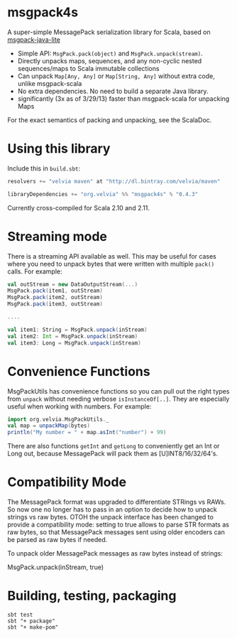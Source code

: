 msgpack4s
=========

A super-simple MessagePack serialization library for Scala, based on [msgpack-java-lite](https://bitbucket.org/sirbrialliance/msgpack-java-lite/overview)

* Simple API: `MsgPack.pack(object)` and `MsgPack.unpack(stream)`.
* Directly unpacks maps, sequences, and any non-cyclic nested sequences/maps to Scala immutable collections
* Can unpack `Map[Any, Any]` or `Map[String, Any]` without extra code, unlike msgpack-scala
* No extra dependencies.  No need to build a separate Java library.
* significantly (3x as of 3/29/13) faster than msgpack-scala for unpacking Maps

For the exact semantics of packing and unpacking, see the ScalaDoc.

Using this library
==================

Include this in `build.sbt`:

```scala
resolvers += "velvia maven" at "http://dl.bintray.com/velvia/maven"

libraryDependencies += "org.velvia" %% "msgpack4s" % "0.4.3"
```

Currently cross-compiled for Scala 2.10 and 2.11.

Streaming mode
==============

There is a streaming API available as well.  This may be useful for cases where you need to unpack bytes that
were written with multiple `pack()` calls.  For example:

```scala
val outStream = new DataOutputStream(...)
MsgPack.pack(item1, outStream)
MsgPack.pack(item2, outStream)
MsgPack.pack(item3, outStream)

....

val item1: String = MsgPack.unpack(inStream)
val item2: Int = MsgPack.unpack(inStream)
val item3: Long = MsgPack.unpack(inStream)
```

Convenience Functions
=====================

MsgPackUtils has convenience functions so you can pull out the right types from `unpack` without needing
verbose `isInstanceOf[..]`.  They are especially useful when working with numbers.  For example:

```scala
import org.velvia.MsgPackUtils._
val map = unpackMap(bytes)
println("My number = " + map.asInt("number") + 99)
```

There are also functions `getInt` and `getLong` to conveniently get an Int or Long out, because MessagePack will pack them as [U]INT8/16/32/64's.

Compatibility Mode
==================
The MessagePack format was upgraded to differentiate STRings vs RAWs.  So now 
one no longer has to pass in an option to decide how to unpack strings vs raw bytes.
OTOH the unpack interface has been changed to provide a compatibility mode:
setting to true allows to parse STR formats as raw bytes, so that MessagePack messages
sent using older encoders can be parsed as raw bytes if needed.

To unpack older MessagePack messages as raw bytes instead of strings:

   MsgPack.unpack(inStream, true)

Building, testing, packaging
============================

    sbt test
    sbt "+ package"
    sbt "+ make-pom"
